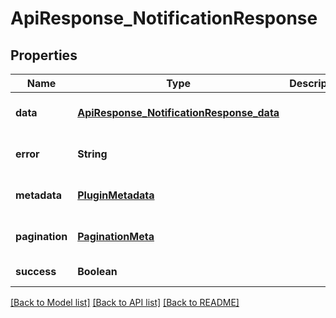 # ApiResponse_NotificationResponse
## Properties

| Name | Type | Description | Notes |
|------------ | ------------- | ------------- | -------------|
| **data** | [**ApiResponse_NotificationResponse_data**](ApiResponse_NotificationResponse_data.md) |  | [optional] [default to null] |
| **error** | **String** |  | [optional] [default to null] |
| **metadata** | [**PluginMetadata**](PluginMetadata.md) |  | [optional] [default to null] |
| **pagination** | [**PaginationMeta**](PaginationMeta.md) |  | [optional] [default to null] |
| **success** | **Boolean** |  | [default to null] |

[[Back to Model list]](../README.md#documentation-for-models) [[Back to API list]](../README.md#documentation-for-api-endpoints) [[Back to README]](../README.md)

